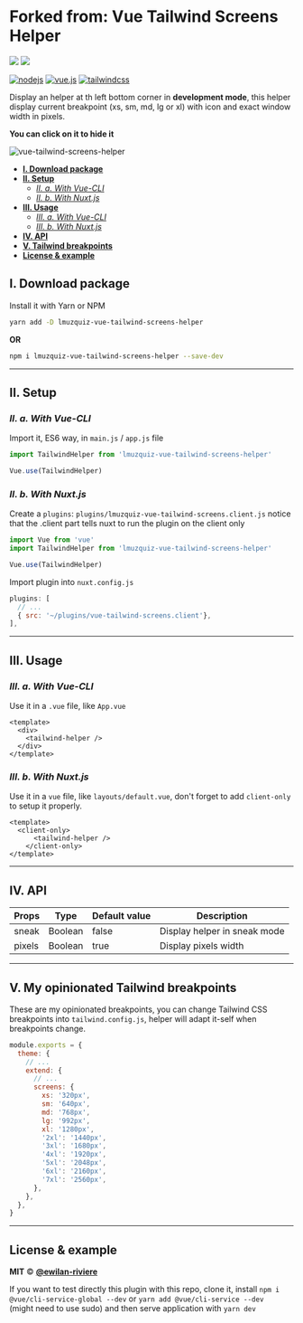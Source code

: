 # **Forked from: Vue Tailwind Screens Helper** <!-- omit in toc -->

[![](https://img.shields.io/npm/v/vue-tailwind-screens-helper.svg?style=flat-square&color=cb3837&logo=npm&logoColor=ffffff)](https://www.npmjs.com/package/vue-tailwind-screens-helper)
[![](https://img.shields.io/github/license/ewilan-riviere/vue-tailwind-screens-helper.svg?style=flat-square&color=f05032&logo=git&logoColor=ffffff)](https://github.com/ewilan-riviere/vue-tailwind-screens-helper/blob/master/LICENSE)

[![nodejs](https://img.shields.io/static/v1?label=Node.js&message=v12.16&color=339933&style=flat-square&logo=node.js&logoColor=ffffff)](https://nodejs.org/en/)
[![vue.js](https://img.shields.io/static/v1?label=Vue.js&message=v2.6&color=4FC08D&style=flat-square&logo=vue.js&logoColor=ffffff)](https://vuejs.org/)
[![tailwindcss](https://img.shields.io/static/v1?label=Tailwind%20CSS&message=v2.0&color=38B2AC&style=flat-square&logo=tailwind-css&logoColor=ffffff)](https://tailwindcss.com)

Display an helper at th left bottom corner in **development mode**, this helper display current breakpoint (xs, sm, md, lg or xl) with icon and exact window width in pixels.

**You can click on it to hide it**

![vue-tailwind-screens-helper](./example/vue-tailwind-screens-helper.jpg)

- [**I. Download package**](#i-download-package)
- [**II. Setup**](#ii-setup)
  - [*II. a. With Vue-CLI*](#ii-a-with-vue-cli)
  - [*II. b. With Nuxt.js*](#ii-b-with-nuxtjs)
- [**III. Usage**](#iii-usage)
  - [*III. a. With Vue-CLI*](#iii-a-with-vue-cli)
  - [*III. b. With Nuxt.js*](#iii-b-with-nuxtjs)
- [**IV. API**](#iv-api)
- [**V. Tailwind breakpoints**](#v-tailwind-breakpoints)
- [**License & example**](#license--example)

## **I. Download package**

Install it with Yarn or NPM

```bash
yarn add -D lmuzquiz-vue-tailwind-screens-helper
```

**OR**

```bash
npm i lmuzquiz-vue-tailwind-screens-helper --save-dev
```

---

## **II. Setup**

### *II. a. With Vue-CLI*

Import it, ES6 way, in `main.js` / `app.js` file

```js
import TailwindHelper from 'lmuzquiz-vue-tailwind-screens-helper'

Vue.use(TailwindHelper)
```

### *II. b. With Nuxt.js*

Create a `plugins`: `plugins/lmuzquiz-vue-tailwind-screens.client.js` notice that the .client part tells nuxt to run the plugin on the client only

```js
import Vue from 'vue'
import TailwindHelper from 'lmuzquiz-vue-tailwind-screens-helper'

Vue.use(TailwindHelper)
```

Import plugin into `nuxt.config.js`

```js
plugins: [
  // ...
  { src: '~/plugins/vue-tailwind-screens.client'},
],
```

---

## **III. Usage**

### *III. a. With Vue-CLI*

Use it in a `.vue` file, like `App.vue`

```vue
<template>
  <div>
    <tailwind-helper />
  </div>
</template>
```

### *III. b. With Nuxt.js*

Use it in a `vue` file, like `layouts/default.vue`, don't forget to add `client-only` to setup it properly.

```vue
<template>
  <client-only>
      <tailwind-helper />
    </client-only>
</template>
```

---

## **IV. API**

| Props  | Type    | Default value | Description                  |
| ------ | ------- | ------------- | ---------------------------- |
| sneak  | Boolean | false         | Display helper in sneak mode |
| pixels | Boolean | true          | Display pixels width         |

---

## **V. My opinionated Tailwind breakpoints**

These are my opinionated breakpoints, you can change Tailwind CSS breakpoints into `tailwind.config.js`, helper will adapt it-self when breakpoints change.

```js
module.exports = {
  theme: {
    // ...
    extend: {
      // ...
      screens: {
        xs: '320px',
        sm: '640px',
        md: '768px',
        lg: '992px',
        xl: '1280px',
        '2xl': '1440px',
        '3xl': '1680px',
        '4xl': '1920px',
        '5xl': '2048px',
        '6xl': '2160px',
        '7xl': '2560px',
      },
    },
  },
}
```

---

## **License & example**

**MIT** &copy; [**@ewilan-riviere**](https://github.com/ewilan-riviere)

If you want to test directly this plugin with this repo, clone it, install `npm i @vue/cli-service-global --dev` or ` yarn add @vue/cli-service --dev  ` (might need to use sudo) and then serve application with `yarn dev`
